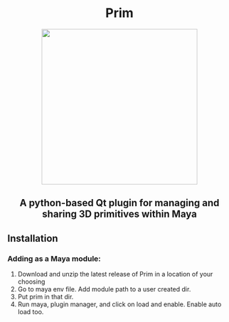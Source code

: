 <div align = "center">
  <h1>Prim</h1>
  <img src = https://github.com/Rafapp/Prim/assets/38381290/7b585bc9-704f-4745-8c1b-783d7c551255 width = "350px" align = "center">
  <h2>A python-based Qt plugin for managing and sharing 3D primitives within Maya</h2>
</div>

## Installation
### Adding as a Maya module:

1. Download and unzip the latest release of Prim in a location of your choosing
2. Go to maya env file. Add module path to a user created dir.
3. Put prim in that dir.
4. Run maya, plugin manager, and click on load and enable. Enable auto load too.
